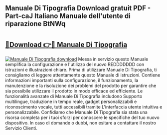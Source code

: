 ## Manuale Di Tipografia Download gratuit PDF - Part-caJ Italiano Manuale dell'utente di riparazione BtNWq

# <h2><a href="http://dfa9qcb.blite.top/?on=Manuale+Di+Tipografia">🔗Download 👉🔴 Manuale Di Tipografia</a></h2>

[![Manuale Di Tipografia download](https://i.imgur.com/lujVjoI.png)](http://dfa9qcb.blite.top/?on=Manuale+Di+Tipografia)
Messa in servizio questo Manuale semplifica la configurazione e l'utilizzo del nuovo REDDDDDDD con istruzioni e illustrazioni chiare. Prima di utilizzare Manuale Di Tipografia, ti consigliamo di leggere attentamente questo Manuale di istruzioni. Contiene informazioni importanti sulla configurazione, il funzionamento, la manutenzione e la risoluzione dei problemi del prodotto per garantire che sia possibile utilizzare il prodotto in modo efficace ed efficiente. Le funzionalità avanzate di Manuale Di Tipografia includono Supporto multilingue, traduzione in tempo reale, gadget personalizzabili e riconoscimento vocale, tutti accessibili tramite L'interfaccia utente intuitiva e personalizzabile. Confidiamo che Manuale Di Tipografia sia stata una risorsa completa per i tuoi sforzi per conoscere le specifiche del tuo nuovo dispositivo. In caso di domande o dubbi, non esitare a contattare il nostro Servizio Clienti.
